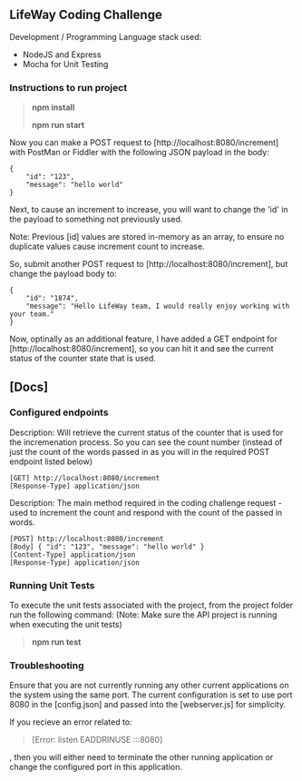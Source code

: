 ## LifeWay Coding Challenge

  

Development / Programming Language stack used:

 - NodeJS and Express
 - Mocha for Unit Testing
  

### Instructions to run project

> **npm install**
> 
> **npm run start**

  

Now you can make a POST request to [http://localhost:8080/increment] with PostMan or Fiddler with the following JSON payload in the body:

    {
	    "id": "123",
	    "message": "hello world"
	}

  

Next, to cause an increment to increase, you will want to change the 'id' in the payload to something not previously used.

Note: Previous [id] values are stored in-memory as an array, to ensure no duplicate values cause increment count to increase.

  

So, submit another POST request to [http://localhost:8080/increment], but change the payload body to:

    {
	    "id": "1874",
        "message": "Hello LifeWay team, I would really enjoy working with your team."
    }

  
  

Now, optinally as an additional feature, I have added a GET endpoint for [http://localhost:8080/increment], so you can hit it and see the current status of the counter state that is used.

  
  

## [Docs]

### Configured endpoints

  

Description: Will retrieve the current status of the counter that is used for the incremenation process. So you can see the count number (instead of just the count of the words passed in as you will in the required POST endpoint listed below)

    [GET] http://localhost:8080/increment
    [Response-Type] application/json

  

Description: The main method required in the coding challenge request - used to increment the count and respond with the count of the passed in words.

    [POST] http://localhost:8080/increment
    [Body] { "id": "123", "message": "hello world" }
    [Content-Type] application/json
    [Response-Type] application/json



### Running Unit Tests
To execute the unit tests associated with the project, from the project folder run the following command:
(Note:  Make sure the API project is running when executing the unit tests)
> **npm run test**


### Troubleshooting
Ensure that you are not currently running any other current applications on the system using the same port. The current configuration is set to use port 8080 in the [config.json] and passed into the [webserver.js] for simplicity.

If you recieve an error related to:

>  [Error: listen EADDRINUSE :::8080]

, then you will either need to terminate the other running application or change the configured port in this application.

